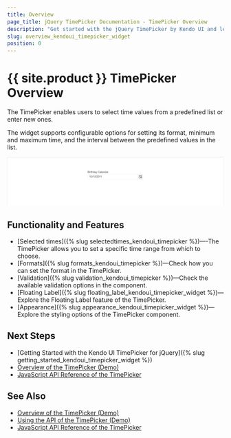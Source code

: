 ```yaml
---
title: Overview
page_title: jQuery TimePicker Documentation - TimePicker Overview
description: "Get started with the jQuery TimePicker by Kendo UI and learn how to create, initialize, and enable the widget."
slug: overview_kendoui_timepicker_widget
position: 0
---
```


# {{ site.product }} TimePicker Overview

The TimePicker enables users to select time values from a predefined list or enter new ones.

The widget supports configurable options for setting its format, minimum and maximum time, and the interval between the predefined values in the list.

![Kendo UI for jQuery TimePicker Overview](timepicker-overview.png)

## Functionality and Features

* [Selected times]({% slug selectedtimes_kendoui_timepicker %})&mdash;-The TimePicker allows you to set a specific time range from which to choose.
* [Formats]({% slug formats_kendoui_timepicker %})&mdash;Check how you can set the format in the TimePicker.
* [Validation]({% slug validation_kendoui_timepicker %})&mdash;Check the available validation options in the component.
* [Floating Label]({% slug floating_label_kendoui_timepicker_widget %})&mdash;Explore the Floating Label feature of the TimePicker.
* [Appearance]({% slug appearance_kendoui_timepicker_widget %})&mdash;Explore the styling options of the TimePicker component.

## Next Steps

* [Getting Started with the Kendo UI TimePicker for jQuery]({% slug getting_started_kendoui_timepicker_widget %})
* [Overview of the TimePicker (Demo)](https://demos.telerik.com/kendo-ui/timepicker/index)
* [JavaScript API Reference of the TimePicker](/api/javascript/ui/timepicker)
## See Also

* [Overview of the TimePicker (Demo)](https://demos.telerik.com/kendo-ui/timepicker/index)
* [Using the API of the TimePicker (Demo)](https://demos.telerik.com/kendo-ui/timepicker/api)
* [JavaScript API Reference of the TimePicker](/api/javascript/ui/timepicker)
